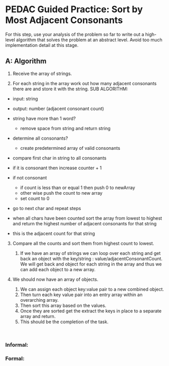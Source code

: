# PEDAC Guided Practice: Sort by Most Adjacent Consonants

For this step, use your analysis of the problem so far to write out a high-level algorithm that solves the problem at an abstract level. Avoid too much implementation detail at this stage.

## A: Algorithm

1. Receive the array of strings.

2. For each string in the array work out how many adjacent consonants there are and store it with the string.
  SUB ALGORITHM:
  - input: string
  - output: number (adjacent consonant count)

  - string have more than 1 word?
    - remove space from string and return string

  - determine all consonants?
    - create predetermined array of valid consonants
  
  - compare first char in string to all consonants
  - if it is consonant then increase counter + 1
  - if not consonant 
    - if count is less than or equal 1 then push 0 to newArray 
    - other wise push the count to new array
    - set count to 0
  - go to next char and repeat steps
  - when all chars have been counted sort the array from lowest to highest and return the highest number of adjacent consonants for that string
  - this is the adjacent count for that string
   
   
3. Compare all the counts and sort them from highest count to lowest.
   1. If we have an array of strings we can loop over each string and get back an object with the key/string : value/adjacentConsonantCount. We will get back and object for each string in the array and thus we can add each object to a new array.

4. We should now have an array of objects. 
   1. We can assign each object key:value pair to a new combined object. 
   2. Then turn each key value pair into an entry array within an overarching array.
   3. Then sort this array based on the values.
   4. Once they are sorted get the extract the keys in place to a separate array and return.
   5. This should be the completion of the task.

<br>

### Informal:


### Formal: